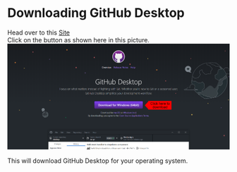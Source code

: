 # Downloading GitHub Desktop

Head over to this [Site](https://desktop.github.com/)<br>
Click on the button as shown here in this picture.<br>
![Downloading GitHub Desktop](/Assets/Downloading%20GitHub%20Desktop.png)

This will download GitHub Desktop for your operating system.<br>
